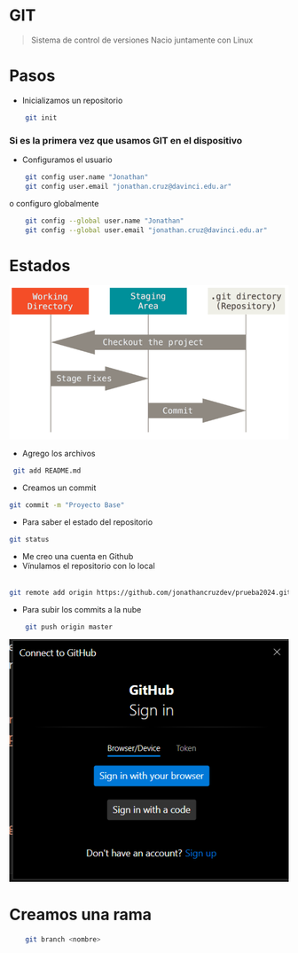 # GIT
> Sistema de control de versiones 
> Nacio juntamente con Linux

# Pasos 

- Inicializamos un repositorio
``` bash
    git init
```

### Si es la primera vez que usamos GIT en el dispositivo
- Configuramos el usuario
``` bash
    git config user.name "Jonathan"
    git config user.email "jonathan.cruz@davinci.edu.ar"
```

o configuro globalmente
``` bash
    git config --global user.name "Jonathan"
    git config --global user.email "jonathan.cruz@davinci.edu.ar"
```

# Estados
![areas](areas.png)

- Agrego los archivos
``` bash
 git add README.md
```

- Creamos un commit 
``` bash
git commit -m "Proyecto Base"
```

- Para saber el estado del repositorio
``` bash
git status
```

- Me creo una cuenta en Github
-  Vínulamos el repositorio con lo local
``` bash

git remote add origin https://github.com/jonathancruzdev/prueba2024.git
```

- Para subir los commits a la nube
``` bash
    git push origin master
```
![areas](log.png)

# Creamos una rama
``` bash
    git branch <nombre>
```